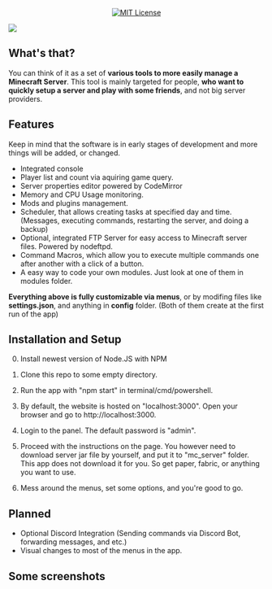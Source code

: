 <p align="center">
    <a href="https://choosealicense.com/licenses/mit"><img src="https://img.shields.io/badge/License-MIT-green.svg" alt="MIT License" /></a>
</p>
<img src="https://i.ibb.co/vjfGSwM/banner.png" />

## What's that?
You can think of it as a set of **various tools to more easily manage a Minecraft Server**. This tool is mainly targeted for people, **who want to quickly setup a server and play with some friends**, and not big server providers.

## Features
Keep in mind that the software is in early stages of development and more things will be added, or changed.
- Integrated console
- Player list and count via aquiring game query.
- Server properties editor powered by CodeMirror
- Memory and CPU Usage monitoring.
- Mods and plugins management.
- Scheduler, that allows creating tasks at specified day and time. (Messages, executing commands, restarting the server, and doing a backup)
- Optional, integrated FTP Server for easy access to Minecraft server files. Powered by nodeftpd.
- Command Macros, which allow you to execute multiple commands one after another with a click of a button.
- A easy way to code your own modules. Just look at one of them in modules folder.

**Everything above is fully customizable via menus**, or by modifing files like **settings.json**, and anything in **config** folder.
(Both of them create at the first run of the app)

## Installation and Setup
0. Install newest version of Node.JS with NPM

1. Clone this repo to some empty directory.
2. Run the app with "npm start" in terminal/cmd/powershell.
3. By default, the website is hosted on "localhost:3000". Open your browser and go to http://localhost:3000.
4. Login to the panel. The default password is "admin".
5. Proceed with the instructions on the page. You however need to download server jar file by yourself, and put it to "mc_server" folder. This app does not download it for you. So get paper, fabric, or anything you want to use.
6. Mess around the menus, set some options, and you're good to go.

## Planned
- Optional Discord Integration (Sending commands via Discord Bot, forwarding messages, and etc.)
- Visual changes to most of the menus in the app.

## Some screenshots